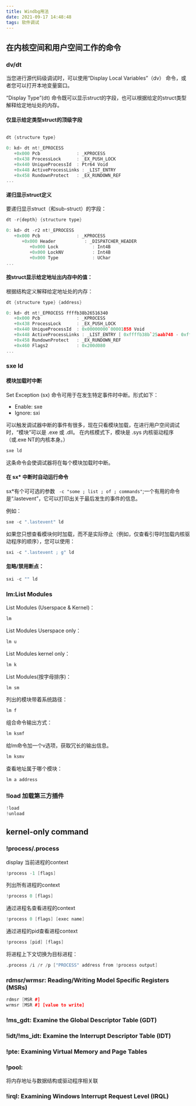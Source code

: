 ```yaml
---
title: Windbg用法
date: 2021-09-17 14:48:48
tags: 软件调试
---
```


## 在内核空间和用户空间工作的命令

### dv/dt

当您进行源代码级调试时，可以使用“Display Local Variables”（dv） 命令，或者您可以打开本地变量窗口。

“Display Type”(dt) 命令既可以显示struct的字段，也可以根据给定的struct类型解释给定地址处的内存。

#### 仅显示给定类型struct的顶级字段

```c++

dt {structure type}

0: kd> dt nt!_EPROCESS
   +0x000 Pcb              : _KPROCESS
   +0x438 ProcessLock      : _EX_PUSH_LOCK
   +0x440 UniqueProcessId  : Ptr64 Void
   +0x448 ActiveProcessLinks : _LIST_ENTRY
   +0x458 RundownProtect   : _EX_RUNDOWN_REF
...

```

#### 递归显示struct定义

要递归显示struct（和sub-struct）的字段：

```c++
dt -r{depth} {structure type}

0: kd> dt -r2 nt!_EPROCESS
   +0x000 Pcb              : _KPROCESS
      +0x000 Header           : _DISPATCHER_HEADER
         +0x000 Lock             : Int4B
         +0x000 LockNV           : Int4B
         +0x000 Type             : UChar
...

```

#### 按struct显示给定地址出内存中的值：

根据结构定义解释给定地址处的内存：

```c++
dt {structure type} {address}

0: kd> dt nt!_EPROCESS ffffb38b26516340
   +0x000 Pcb              : _KPROCESS
   +0x438 ProcessLock      : _EX_PUSH_LOCK
   +0x440 UniqueProcessId  : 0x00000000`00001858 Void
   +0x448 ActiveProcessLinks : _LIST_ENTRY [ 0xffffb38b`25aab748 - 0xffffb38b`263da4c8 ]
   +0x458 RundownProtect   : _EX_RUNDOWN_REF
   +0x460 Flags2           : 0x200d080
...
```

### sxe ld

#### 模块加载时中断

Set Exception (sx) 命令可用于在发生特定事件时中断。形式如下：

- Enable: sxe
- Ignore: sxi

可以触发调试器中断的事件有很多，现在只看模块加载，在进行用户空间调试时，“模块”可以是 .exe 或 .dll。 在内核模式下，模块是 .sys 内核驱动程序（或.exe NT的内核本身。）

```c++
sxe ld
```

这条命令会使调试器将在每个模块加载时中断。

#### 在 sx* 中断时自动运行命令

sx*有个可可选的参数 ` -c "some ; list ; of ; commands"`;一个有用的命令是“.lastevent”，它可以打印出关于最后发生的事件的信息。

例如：

```c++
sxe -c ".lastevent" ld
```

如果您只想查看模块何时加载，而不是实际停止（例如，仅查看引导时加载内核驱动程序的顺序），您可以使用：

```c++
sxi -c ".lastevent ; g" ld
```

#### 忽略/禁用断点：

```c++
sxi -c "" ld
```

### lm:List Modules

List Modules (Userspace & Kernel)：

```c++
lm
```

List Modules Userspace only：

```c++
lm u
```

List Modules kernel only：

```c++
lm k
```

List Modules(按字母排序)：

```c++
lm sm
```

列出的模块带着系统路径：

```c++
lm f
```

组合命令输出方式：

```c++
lm ksmf
```

给lm命令加一个v选项，获取冗长的输出信息。

```c++
lm ksmv
```

查看地址属于哪个模块：

```c++
lm a address
```

### !load 加载第三方插件

```c++
!load 
!unload 
```

## kernel-only command

### !process/.process

display 当前进程的context

```c++
!process -1 [flags]
```

列出所有进程的context

```c++
!process 0 [flags]
```

通过进程名查看进程的context

```c++
!process 0 [flags] [exec name]
```

通过进程的pid查看进程context

```c++
!process [pid] [flags]
```

将进程上下文切换为目标进程：

```c++
.process /i /r /p ["PROCESS" address from !process output]
```

### rdmsr/wrmsr: Reading/Writing Model Specific Registers (MSRs)

```c++
rdmsr [MSR #]
wrmsr [MSR #] [value to write]
```

### !ms_gdt: Examine the Global Descriptor Table (GDT)

### !idt/!ms_idt: Examine the Interrupt Descriptor Table (IDT)

### !pte: Examining Virtual Memory and Page Tables

### !pool:

将内存地址与数据结构或驱动程序相关联

### !irql: Examining Windows Interrupt Request Level (IRQL)
